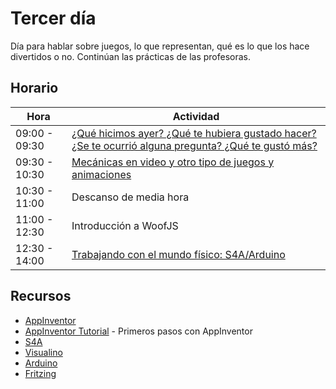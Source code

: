 # Tercer día

Día para hablar sobre juegos, lo que representan, qué es lo que los
hace divertidos o no. Continúan las prácticas de las profesoras. 

## Horario

| Hora          | Actividad                                                                |
| ------------- | -------------------------------------------------------------------------|
| 09:00 - 09:30 | [¿Qué hicimos ayer? ¿Qué te hubiera gustado hacer? ¿Se te ocurrió alguna pregunta? ¿Qué te gustó más?](../fichas/dia-2/repaso.md) | 
| 09:30 - 10:30 | [Mecánicas en video y otro tipo de juegos y animaciones](../fichas/dia-3/mecanicas-de-juego.md) |
| 10:30 - 11:00 | Descanso de media hora  | 
| 11:00 - 12:30 | Introducción a WoofJS |(../fichas/dia-3/WoofJS.md)|
| 12:30 - 14:00 | [Trabajando con el mundo físico: S4A/Arduino](../fichas/dia-3/arduino.md) |

## Recursos

- [AppInventor](http://www.appinventor.org)
- [AppInventor Tutorial](http://appinventor.mit.edu/explore/ai2/beginner-videos.html) - Primeros pasos con AppInventor
- [S4A](http://s4a.cat)
- [Visualino](http://www.visualino.net)
- [Arduino](https://www.arduino.cc)
- [Fritzing](http://fritzing.org)


